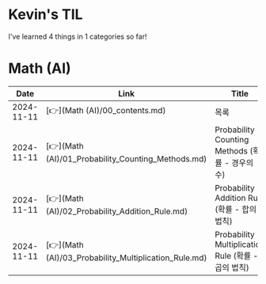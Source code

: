 # Kevin's TIL

I've learned 4 things in 1 categories so far!

# Math (AI)

| Date       | Link                                                  | Title                                                |
| ---------- | ----------------------------------------------------- | ---------------------------------------------------- |
| 2024-11-11 | [👉](Math (AI)/00_contents.md)                        | 목록                                                 |
| 2024-11-11 | [👉](Math (AI)/01_Probability_Counting_Methods.md)    | Probability - Counting Methods (확률 - 경우의 수)    |
| 2024-11-11 | [👉](Math (AI)/02_Probability_Addition_Rule.md)       | Probability - Addition Rule (확률 - 합의 법칙)       |
| 2024-11-11 | [👉](Math (AI)/03_Probability_Multiplication_Rule.md) | Probability - Multiplication Rule (확률 - 곱의 법칙) |
